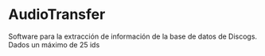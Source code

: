 # AudioTransfer

Software para la extracción de información de la base de datos de Discogs.
Dados un máximo de 25 ids